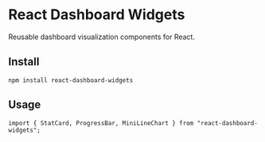 # React Dashboard Widgets

Reusable dashboard visualization components for React.

## Install

```
npm install react-dashboard-widgets
```

## Usage

```
import { StatCard, ProgressBar, MiniLineChart } from "react-dashboard-widgets";
```
